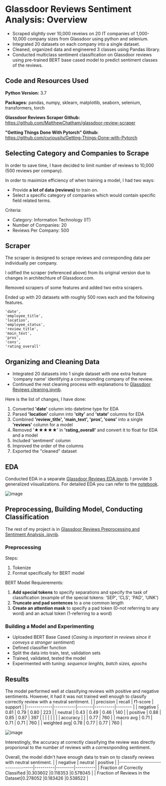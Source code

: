 # Glassdoor Reviews Sentiment Analysis: Overview

* Scraped slightly over 10,000 reveiws on 20 IT companies of 1,000-10,000 company sizes from Glassdoor using python and selenium.
* Integrated 20 datasets on each company into a single dataset.
* Cleaned, organized data and engineered 3 classes using Pandas library.
* Conducted multiclass sentiment classification on Glassdoor reviews using pre-trained BERT base cased model to predict sentiment classes of the reviews.

## Code and Resources Used

**Python Version:** 3.7

**Packages:** pandas, numpy, sklearn, matplotlib, seaborn, selenium, transformers, torch

**Glassdoor Reviews Scraper Github:** https://github.com/MatthewChatham/glassdoor-review-scraper

**"Getting Things Done With Pytorch" Github:** https://github.com/curiousily/Getting-Things-Done-with-Pytorch

## Selecting Category and Companies to Scrape
In order to save time, I have decided to limit number of reviews to 10,000 (500 reviews per company).

In order to maximize efficiency of when training a model, I had two ways:
* Provide **a lot of data (reviews)** to train on.
* Select a specific category of companies which would contain specific field related terms.


Criteria:
* Category: Information Technology (IT)
* Number of Companies: 20
* Reviews Per Company: 500

## Scraper
The scraper is designed to scrape reviews and corresponding data per individually per company.

I odified the scraper (referenced above) from its original version due to changes in architechture of Glassdoor.com.

Removed scrapers of some features and added two extra scrapers.

Ended up with 20 datasets with roughly 500 rows each and the following features.

    'date',
    'employee_title',
    'location',
    'employee_status',
    'review_title',
    'main_text',
    'pros',
    'cons',
    'rating_overall'

## Organizing and Cleaning Data
* Integrated 20 datasets into 1 single dataset with one extra feature 'company name' identifying a corresponding company of the review.
* Continued the rest cleaning process with explanations to [Glassdoor Reviews cleaning.ipynb](https://colab.research.google.com/drive/1x4m1X-cqk4xjp4GxnxGov_zlnhWhlr9s).

Here is the list of changes, I have done:
1. Converted **'date'** column into datetime type for EDA
2. Parsed **'location'** column into **'city'** and **'state'** columns for EDA
3. Combined **'review_title',	'main_text',	'pros',	'cons'** into a single **'reviews'** column for a model
4. Removed '★★★★★' in **'rating_overall'** and convert it to float for EDA and a model
5. Included 'sentiment' column
6. Improved the order of the columns
7. Exported the "cleaned" dataset

## EDA
Conducted EDA in a separate [Glassdoor Reviews EDA.ipynb](https://colab.research.google.com/drive/1mStdG-0Vb1srldmJhR7HmUnx41yWyESY#scrollTo=1eYZ5TL_kePb).
I provide 3 generalized viisualizations. For detailed EDA you can refer to the [notebook](https://colab.research.google.com/drive/1mStdG-0Vb1srldmJhR7HmUnx41yWyESY#scrollTo=1eYZ5TL_kePb).


![image](https://user-images.githubusercontent.com/53638836/90074729-c74e6e80-dd36-11ea-9ec4-0f87fb86f745.png)

## Preprocessing, Building Model, Conducting Classification
The rest of my project is in
[Glassdoor Reviews Preprocessing and Sentiment Analysis .ipynb](https://colab.research.google.com/drive/1QYjiJJg46pYcGohEz2wbnlfiAyAugY1e#scrollTo=Slmcx-FbbcDL).

### Preprocessing 
Steps:
1. Tokenize
2. Format specifically for BERT model

BERT Model Requierements:
1. **Add special tokens** to specify separations and specify the task of classification (example of the special tokens: 'SEP', 'CLS', 'PAD', 'UNK')
2. **Truncate and pad sentences** to a one common length
3. **Create an attention mask** to specify a pad token (0-not referring to any word) and an actual token (1-referring to a word)

### Building a Model and Experimenting
* Uploaded BERT Base Cased (*Casing is important in reviews since it conveys a stronger sentiment*)
* Defined classifier function
* Split the data into train, test, validation sets
* Trained, validated, tested the model
* Experimented with tuning: *sequence lenghts, batch sizes, epochs*

## Results
The model performed well at classifying reviews with positive and negative sentiments. However, it had it was not trained well enough to classify correctly review with a neutral sentiment.
|             | precision | recall | f1-score | support |
|-------------|-----------|--------|----------|-------- |
| negative    |    0.81   |  0.79  |   0.80   |   223   |
| neutral     |    0.43   |  0.49  |   0.46   |   140   |
| positive    |    0.88   |  0.85  |   0.87   |   397   |
|             |           |        |          |         | 
| accuracy    |           |        |   0.77   |   760   | 
| macro avg   |    0.71   |  0.71  |   0.71   |   760   |
| weighted avg|    0.78   |  0.77  |   0.77   |   760   |

![image](https://user-images.githubusercontent.com/53638836/90077283-bb65ab00-dd3c-11ea-8288-66d36853a3e0.png)

Interestingly, the accuracy at correctly classifying the review was directly proporional to the number of reviews with a corresnponding sentiment.

Overall, the model didn't have enough data to train on to classify reviews with neutral sentiment.
|                                   | negative | neutral | positive |
|-----------------------------------|----------|---------|----------|
| Fraction of Correctly Classified  |0.303602  |0.118353 |0.578045  |
| Fraction of Reviews in the Dataset|0.278052  |0.183426 |0.538522  |

